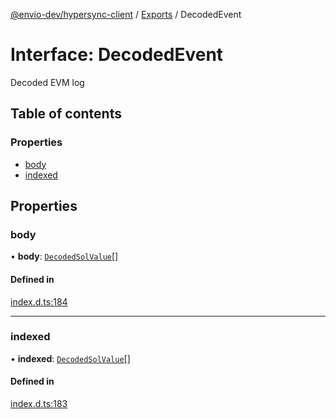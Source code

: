 [@envio-dev/hypersync-client](../README.md) / [Exports](../modules.md) / DecodedEvent

# Interface: DecodedEvent

Decoded EVM log

## Table of contents

### Properties

- [body](DecodedEvent.md#body)
- [indexed](DecodedEvent.md#indexed)

## Properties

### body

• **body**: [`DecodedSolValue`](DecodedSolValue.md)[]

#### Defined in

[index.d.ts:184](https://github.com/Float-Capital/hypersync-client-node/blob/8a88f3d/index.d.ts#L184)

___

### indexed

• **indexed**: [`DecodedSolValue`](DecodedSolValue.md)[]

#### Defined in

[index.d.ts:183](https://github.com/Float-Capital/hypersync-client-node/blob/8a88f3d/index.d.ts#L183)
